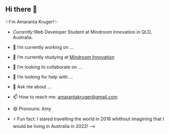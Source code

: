 <h2> Hi there 👋</h2>

✨I'm Amaranta Kruger!✨

- <i>Currently:</i>Web Developer Student at Mindroom Innovation in QLD, Australia.

- 🔭 I’m currently working on ...
- 🌱 I’m currently studying at [Mindroom Innovation](https://www.mindroom.edu.au/)
- 👯 I’m looking to collaborate on ...
- 🤔 I’m looking for help with ...
- 💬 Ask me about ...
- 📫 How to reach me: amarantakruger@gmail.com
- 😄 Pronouns: Amy
- ⚡ Fun fact: I stared travelling the world in 2018 whithout imagining that I would be living in Australia in 2022!
  -->
